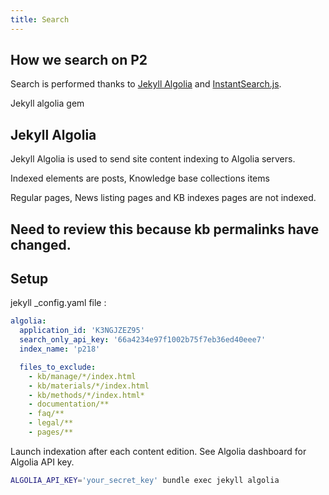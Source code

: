 ```yaml
---
title: Search
---
```


## How we search on P2

Search is performed thanks to [Jekyll Algolia](https://community.algolia.com/jekyll-algolia/getting-started.html) and [InstantSearch.js](https://community.algolia.com/instantsearch.js/v2/getting-started.html).


Jekyll algolia gem


## Jekyll Algolia

Jekyll Algolia is used to send site content indexing to Algolia servers.

Indexed elements are posts, Knowledge base collections items

Regular pages, News listing pages and KB indexes pages are not indexed.

## Need to review this because kb permalinks have changed.


## Setup

jekyll _config.yaml file :

``` yaml
algolia:
  application_id: 'K3NGJZEZ95'
  search_only_api_key: '66a4234e97f1002b75f7eb36ed40eee7'
  index_name: 'p218'

  files_to_exclude:
    - kb/manage/*/index.html
    - kb/materials/*/index.html
    - kb/methods/*/index.html*
    - documentation/**
    - faq/**
    - legal/**
    - pages/**
```

Launch indexation after each content edition.
See Algolia dashboard for Algolia API key.

``` bash
ALGOLIA_API_KEY='your_secret_key' bundle exec jekyll algolia
```
